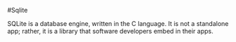 #Sqlite

SQLite is a database engine, written in the C language. It is not a standalone app; rather, it is a library that software developers embed in their apps.